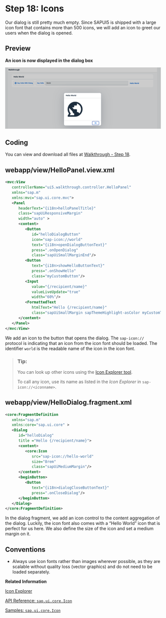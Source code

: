 <!-- loio776f7352807e4f82b18176c8fbdc0c56 -->

# Step 18: Icons

Our dialog is still pretty much empty. Since SAPUI5 is shipped with a large icon font that contains more than 500 icons, we will add an icon to greet our users when the dialog is opened.



## Preview

  
  
**An icon is now displayed in the dialog box**

![The graphic has an explanatory text.](images/UI5_Walkthrough_Step_18_fbc48e2.png "An icon is now displayed in the dialog box")



<a name="loio776f7352807e4f82b18176c8fbdc0c56__section_pg2_zgk_syb"/>

## Coding

You can view and download all files at [Walkthrough - Step 18](https://ui5.sap.com/#/entity/sap.m.tutorial.walkthrough/sample/sap.m.tutorial.walkthrough.18).



<a name="loio776f7352807e4f82b18176c8fbdc0c56__section_qg2_zgk_syb"/>

## webapp/view/HelloPanel.view.xml

```xml
<mvc:View
   controllerName="ui5.walkthrough.controller.HelloPanel"
   xmlns="sap.m"
   xmlns:mvc="sap.ui.core.mvc">
   <Panel
      headerText="{i18n>helloPanelTitle}"
      class="sapUiResponsiveMargin"
      width="auto" >
      <content>
         <Button
            id="helloDialogButton"
            icon="sap-icon://world"
            text="{i18n>openDialogButtonText}"
            press=".onOpenDialog"
            class="sapUiSmallMarginEnd"/>
         <Button
            text="{i18n>showHelloButtonText}"
            press=".onShowHello"
            class="myCustomButton"/>
         <Input
            value="{/recipient/name}"
            valueLiveUpdate="true"
            width="60%"/>
         <FormattedText
            htmlText="Hello {/recipient/name}"
            class="sapUiSmallMargin sapThemeHighlight-asColor myCustomText"/>
      </content>
   </Panel>
</mvc:View>
```

We add an icon to the button that opens the dialog. The `sap-icon://` protocol is indicating that an icon from the icon font should be loaded. The identifier `world` is the readable name of the icon in the icon font.

> ### Tip:  
> You can look up other icons using the [Icon Explorer tool](https://ui5.sap.com/test-resources/sap/m/demokit/iconExplorer/webapp/index.html).
> 
> To call any icon, use its name as listed in the *Icon Explorer* in <code>sap-icon://<i>&lt;iconname&gt;</i></code>.



## webapp/view/HelloDialog.fragment.xml

```xml
<core:FragmentDefinition
   xmlns="sap.m"
   xmlns:core="sap.ui.core" >
   <Dialog
      id="helloDialog"
      title ="Hello {/recipient/name}">
      <content>
         <core:Icon
            src="sap-icon://hello-world"
            size="8rem"
            class="sapUiMediumMargin"/>
      </content>
      <beginButton>
         <Button
            text="{i18n>dialogCloseButtonText}"
            press=".onCloseDialog"/>
      </beginButton>
   </Dialog>
</core:FragmentDefinition>
```

In the dialog fragment, we add an icon control to the content aggregation of the dialog. Luckily, the icon font also comes with a “Hello World” icon that is perfect for us here. We also define the size of the icon and set a medium margin on it.



## Conventions

-   Always use icon fonts rather than images wherever possible, as they are scalable without quality loss \(vector graphics\) and do not need to be loaded separately.


**Related Information**  


[Icon Explorer](https://ui5.sap.com/test-resources/sap/m/demokit/iconExplorer/webapp/index.html)

[API Reference: `sap.ui.core.Icon`](https://ui5.sap.com/#/api/sap.ui.core.Icon)

[Samples: `sap.ui.core.Icon` ](https://ui5.sap.com/#/entity/sap.ui.core.Icon)

